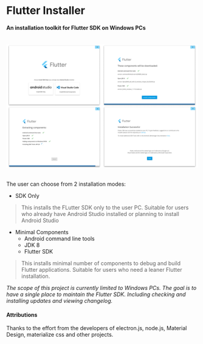 # Flutter Installer
#### An installation toolkit for Flutter SDK on Windows PCs
\
![screenshot](/screenshots/screens.png)

\
The user can choose from 2 installation modes:
* SDK Only
> This installs the FLutter SDK only to the user PC. Suitable for users who already have Android Studio installed or planning to install Android Studio
* Minimal Components
  * Android command line tools
  * JDK 8
  * Flutter SDK 
> This installs minimal number of components to debug and build Flutter applications. Suitable for users who need a leaner Flutter installation.

_The scope of this project is currently limited to Windows PCs. The goal is to have a single place to maintain the Flutter SDK. Including checking and installing updates and viewing changelog._

#### Attributions
Thanks to the effort from the developers of electron.js, node.js, Material Design, materialize css and other projects.
